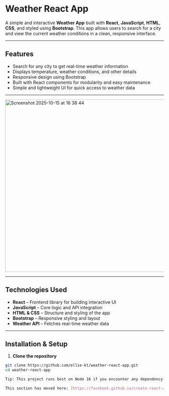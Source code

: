 # Weather React App

A simple and interactive **Weather App** built with **React**, **JavaScript**, **HTML**, **CSS**, and styled using **Bootstrap**. This app allows users to search for a city and view the current weather conditions in a clean, responsive interface.

---

## Features

- Search for any city to get real-time weather information
- Displays temperature, weather conditions, and other details
- Responsive design using Bootstrap
- Built with React components for modularity and easy maintenance
- Simple and lightweight UI for quick access to weather data

---

<img width="799" height="547" alt="Screenshot 2025-10-15 at 16 38 44" src="https://github.com/user-attachments/assets/d8c14189-21a9-43c1-98b9-0a239fab9728" />

--- 

## Technologies Used

- **React** – Frontend library for building interactive UI
- **JavaScript** – Core logic and API integration
- **HTML & CSS** – Structure and styling of the app
- **Bootstrap** – Responsive styling and layout
- **Weather API** – Fetches real-time weather data

---

## Installation & Setup

1. **Clone the repository**  
```bash
git clone https://github.com/ellie-kt/weather-react-app.git
cd weather-react-app

Tip: This project runs best on Node 16 if you encounter any dependency issues.

This section has moved here: [https://facebook.github.io/create-react-app/docs/troubleshooting#npm-run-build-fails-to-minify](https://facebook.github.io/create-react-app/docs/troubleshooting#npm-run-build-fails-to-minify)

